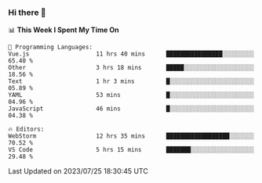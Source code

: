 ### Hi there 👋

<!--
**asdf12303116/asdf12303116** is a ✨ _special_ ✨ repository because its `README.md` (this file) appears on your GitHub profile.

Here are some ideas to get you started:

- 🔭 I’m currently working on ...
- 🌱 I’m currently learning ...
- 👯 I’m looking to collaborate on ...
- 🤔 I’m looking for help with ...
- 💬 Ask me about ...
- 📫 How to reach me: ...
- 😄 Pronouns: ...
- ⚡ Fun fact: ...
-->

<!--START_SECTION:waka-->
📊 **This Week I Spent My Time On** 

```text
💬 Programming Languages: 
Vue.js                   11 hrs 40 mins      ████████████████░░░░░░░░░   65.40 % 
Other                    3 hrs 18 mins       █████░░░░░░░░░░░░░░░░░░░░   18.56 % 
Text                     1 hr 3 mins         █░░░░░░░░░░░░░░░░░░░░░░░░   05.89 % 
YAML                     53 mins             █░░░░░░░░░░░░░░░░░░░░░░░░   04.96 % 
JavaScript               46 mins             █░░░░░░░░░░░░░░░░░░░░░░░░   04.38 % 

🔥 Editors: 
WebStorm                 12 hrs 35 mins      ██████████████████░░░░░░░   70.52 % 
VS Code                  5 hrs 15 mins       ███████░░░░░░░░░░░░░░░░░░   29.48 % 
```


 Last Updated on 2023/07/25 18:30:45 UTC
<!--END_SECTION:waka-->

